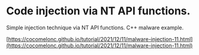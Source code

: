 # Code injection via NT API functions.

Simple injection technique via NT API functions. C++ malware example.    

[https://cocomelonc.github.io/tutorial/2021/12/11/malware-injection-11.html](https://cocomelonc.github.io/tutorial/2021/12/11/malware-injection-11.html)   
